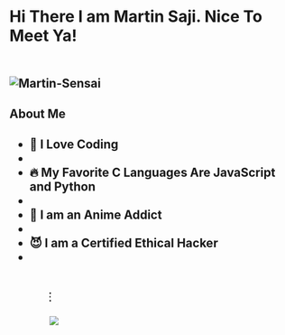 <h1>Hi There I am Martin Saji. Nice To Meet Ya!<h2/>
<br>
<img src="https://c.tenor.com/7GgfegR83eIAAAAC/ichigo-kurosaki-final-getsuga-tenshou.gif" alt="Martin-Sensai">
<br>
<h2>About Me<h2/>
  <ul>
<li>🥳 I Love Coding<li/>
<li>🔥 My Favorite C Languages Are JavaScript and Python<li/>
<li>🥶 I am an Anime Addict <li/>
<li>😈 I am a Certified Ethical Hacker<li/>
    <ul/>
<br>
    
<marquee behavior="alternate" direction="up" width="80%"><marquee direction="right">YOUR TEXT HERE</marquee></marquee>












    
<a href="https://wa.me/918606088752"><img src="https://img.shields.io/badge/Contact Hackerz-Lab-25D366?style=for-the-badge&logo=whatsapp&logoColor=white" />


